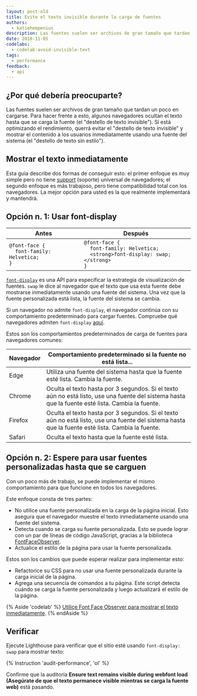 ```yaml
---
layout: post-old
title: Evite el texto invisible durante la carga de fuentes
authors:
  - katiehempenius
description: Las fuentes suelen ser archivos de gran tamaño que tardan un poco en cargarse. Para lidiar con esto, algunos navegadores ocultan el texto hasta que se carga la fuente (el "destello de texto invisible"). Si está optimizando el rendimiento, querrá evitar el "destello de texto invisible "y mostrar el contenido a los usuarios de forma inmediata utilizando una fuente del sistema.
date: 2018-11-05
codelabs:
  - codelab-avoid-invisible-text
tags:
  - performance
feedback:
  - api
---
```


## ¿Por qué debería preocuparte?

Las fuentes suelen ser archivos de gran tamaño que tardan un poco en cargarse. Para hacer frente a esto, algunos navegadores ocultan el texto hasta que se carga la fuente (el "destello de texto invisible"). Si está optimizando el rendimiento, querrá evitar el "destello de texto invisible" y mostrar el contenido a los usuarios inmediatamente usando una fuente del sistema (el "destello de texto sin estilo").

## Mostrar el texto inmediatamente

Esta guía describe dos formas de conseguir esto: el primer enfoque es muy simple pero no tiene [support](https://caniuse.com/#search=font-display) (soporte) universal de navegadores; el segundo enfoque es más trabajoso, pero tiene compatibilidad total con los navegadores. La mejor opción para usted es la que realmente implementará y mantendrá.

## Opción n. 1: Usar font-display

<div class="w-table-wrapper">
  <table>
    <thead>
      <tr>
        <th>Antes</th>
        <th>Después</th>
      </tr>
    </thead>
    <tbody>
      <tr>
        <td>
<code>@font-face {
  font-family: Helvetica;
}
</code>
        </td>
        <td>
<code>@font-face {
  font-family: Helvetica;
  &lt;strong&gt;font-display: swap;&lt;/strong&gt;
}
</code>
        </td>
      </tr>
    </tbody>
  </table>
</div>

[`font-display`](https://developer.mozilla.org/docs/Web/CSS/@font-face/font-display) es una API para especificar la estrategia de visualización de fuentes. `swap` le dice al navegador que el texto que usa esta fuente debe mostrarse inmediatamente usando una fuente del sistema. Una vez que la fuente personalizada está lista, la fuente del sistema se cambia.

Si un navegador no admite `font-display`, el navegador continúa con su comportamiento predeterminado para cargar fuentes. Compruebe qué navegadores admiten `font-display` [aquí](https://caniuse.com/#search=font-display).

Estos son los comportamientos predeterminados de carga de fuentes para navegadores comunes:

<div class="w-table-wrapper">
  <table>
    <thead>
      <tr>
        <th><strong>Navegador</strong></th>
        <th><strong>Comportamiento predeterminado si la fuente no está lista...</strong></th>
      </tr>
    </thead>
    <tbody>
      <tr>
        <td>Edge</td>
        <td>Utiliza una fuente del sistema hasta que la fuente esté lista. Cambia la fuente.</td>
      </tr>
      <tr>
        <td>Chrome</td>
        <td>Oculta el texto hasta por 3 segundos. Si el texto aún no está listo, use una fuente del sistema hasta que la fuente esté lista. Cambia la fuente.</td>
      </tr>
      <tr>
        <td>Firefox</td>
        <td>Oculta el texto hasta por 3 segundos. Si el texto aún no está listo, use una fuente del sistema hasta que la fuente esté lista. Cambia la fuente.</td>
      </tr>
      <tr>
        <td>Safari</td>
        <td>Oculta el texto hasta que la fuente esté lista.</td>
      </tr>
    </tbody>
  </table>
</div>

## Opción n. 2: Espere para usar fuentes personalizadas hasta que se carguen

Con un poco más de trabajo, se puede implementar el mismo comportamiento para que funcione en todos los navegadores.

Este enfoque consta de tres partes:

- No utilice una fuente personalizada en la carga de la página inicial. Esto asegura que el navegador muestre el texto inmediatamente usando una fuente del sistema.
- Detecta cuando se carga su fuente personalizada. Esto se puede lograr con un par de líneas de código JavaScript, gracias a la biblioteca [FontFaceObserver](https://github.com/bramstein/fontfaceobserver).
- Actualice el estilo de la página para usar la fuente personalizada.

Estos son los cambios que puede esperar realizar para implementar esto:

- Refactorice su CSS para no usar una fuente personalizada durante la carga inicial de la página.
- Agrega una secuencia de comandos a tu página. Este script detecta cuándo se carga la fuente personalizada y luego actualizará el estilo de la página.

{% Aside 'codelab' %} [Utilice Font Face Observer para mostrar el texto inmediatamente](/codelab-avoid-invisible-text). {% endAside %}

## Verificar

Ejecute Lighthouse para verificar que el sitio esté usando `font-display: swap` para mostrar texto:

{% Instruction 'audit-performance', 'ol' %}

Confirme que la auditoría **Ensure text remains visible during webfont load (Asegúrate de que el texto permanece visible mientras se carga la fuente web)** está pasando.
